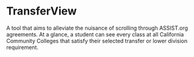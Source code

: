 # TransferView

A tool that aims to alleviate the nuisance of scrolling through ASSIST.org agreements. At a glance, a student can see every class at all California Community Colleges that satisfy their selected transfer or lower division requirement.
